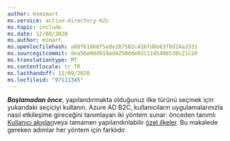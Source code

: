 ```yaml
---
author: msmimart
ms.service: active-directory-b2c
ms.topic: include
ms.date: 12/08/2020
ms.author: mimart
ms.openlocfilehash: a88f61868f5ede287582c416fd8e63f8d24a3331
ms.sourcegitcommit: dea56e0dd919ad4250dde03c11d5406530c21c28
ms.translationtype: MT
ms.contentlocale: tr-TR
ms.lasthandoff: 12/09/2020
ms.locfileid: "97111345"
---
```

**_Başlamadan önce_**, yapılandırmakta olduğunuz ilke türünü seçmek için yukarıdaki seçiciyi kullanın. Azure AD B2C, kullanıcıların uygulamalarınızla nasıl etkileşime gireceğini tanımlayan iki yöntem sunar: önceden tanımlı [Kullanıcı akışları](../articles/active-directory-b2c/user-flow-overview.md)veya tamamen yapılandırılabilir [özel ilkeler](../articles/active-directory-b2c/custom-policy-overview.md). Bu makalede gereken adımlar her yöntem için farklıdır.   